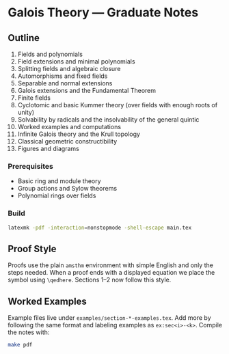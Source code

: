 # Galois Theory — Graduate Notes

## Outline
1. Fields and polynomials  
2. Field extensions and minimal polynomials  
3. Splitting fields and algebraic closure  
4. Automorphisms and fixed fields  
5. Separable and normal extensions  
6. Galois extensions and the Fundamental Theorem  
7. Finite fields  
8. Cyclotomic and basic Kummer theory (over fields with enough roots of unity)  
9. Solvability by radicals and the insolvability of the general quintic  
10. Worked examples and computations  
11. Infinite Galois theory and the Krull topology  
12. Classical geometric constructibility  
99. Figures and diagrams

### Prerequisites
- Basic ring and module theory
- Group actions and Sylow theorems
- Polynomial rings over fields

### Build
```bash
latexmk -pdf -interaction=nonstopmode -shell-escape main.tex
```

## Proof Style
Proofs use the plain `amsthm` environment with simple English and only the steps needed. When a proof ends with a displayed equation we place the symbol using `\qedhere`. Sections&nbsp;1–2 now follow this style.

## Worked Examples
Example files live under `examples/section-*-examples.tex`. Add more by following the same format and labeling examples as `ex:sec<i>-<k>`. Compile the notes with:
```bash
make pdf
```
